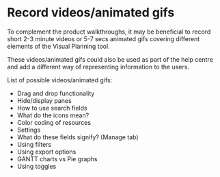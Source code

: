 # Record videos/animated gifs

To complement the product walkthroughs, it may be beneficial to record short 2-3 minute videos or 5-7 secs animated gifs covering different elements of the Visual Planning tool. 

These videos/animated gifs could also be used as part of the help centre and add a different way of representing information to the users.

List of possible videos/animated gifs:
* Drag and drop functionality
* Hide/display panes
* How to use search fields
* What do the icons mean?
* Color coding of resources
* Settings
* What do these fields signify? (Manage tab)
* Using filters
* Using export options
* GANTT charts vs Pie graphs
* Using toggles

